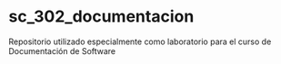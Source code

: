 # sc_302_documentacion
Repositorio utilizado especialmente como laboratorio para el curso de Documentación de Software 
